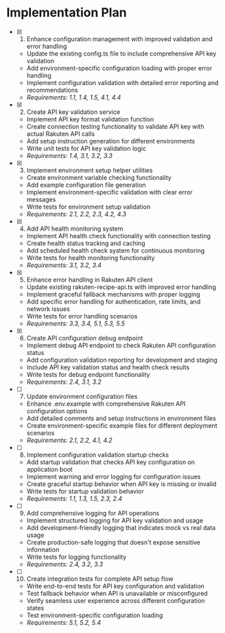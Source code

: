 # Implementation Plan

- [x] 1. Enhance configuration management with improved validation and error handling

  - Update the existing config.ts file to include comprehensive API key validation
  - Add environment-specific configuration loading with proper error handling
  - Implement configuration validation with detailed error reporting and recommendations
  - _Requirements: 1.1, 1.4, 1.5, 4.1, 4.4_

- [x] 2. Create API key validation service

  - Implement API key format validation function
  - Create connection testing functionality to validate API key with actual Rakuten API calls
  - Add setup instruction generation for different environments
  - Write unit tests for API key validation logic
  - _Requirements: 1.4, 3.1, 3.2, 3.3_

- [x] 3. Implement environment setup helper utilities

  - Create environment variable checking functionality
  - Add example configuration file generation
  - Implement environment-specific validation with clear error messages
  - Write tests for environment setup validation
  - _Requirements: 2.1, 2.2, 2.3, 4.2, 4.3_

- [x] 4. Add API health monitoring system

  - Implement API health check functionality with connection testing
  - Create health status tracking and caching
  - Add scheduled health check system for continuous monitoring
  - Write tests for health monitoring functionality
  - _Requirements: 3.1, 3.2, 3.4_

- [x] 5. Enhance error handling in Rakuten API client

  - Update existing rakuten-recipe-api.ts with improved error handling
  - Implement graceful fallback mechanisms with proper logging
  - Add specific error handling for authentication, rate limits, and network issues
  - Write tests for error handling scenarios
  - _Requirements: 3.3, 3.4, 5.1, 5.3, 5.5_

- [x] 6. Create API configuration debug endpoint

  - Implement debug API endpoint to check Rakuten API configuration status
  - Add configuration validation reporting for development and staging
  - Include API key validation status and health check results
  - Write tests for debug endpoint functionality
  - _Requirements: 2.4, 3.1, 3.2_

- [ ] 7. Update environment configuration files

  - Enhance .env.example with comprehensive Rakuten API configuration options
  - Add detailed comments and setup instructions in environment files
  - Create environment-specific example files for different deployment scenarios
  - _Requirements: 2.1, 2.2, 4.1, 4.2_

- [ ] 8. Implement configuration validation startup checks

  - Add startup validation that checks API key configuration on application boot
  - Implement warning and error logging for configuration issues
  - Create graceful startup behavior when API key is missing or invalid
  - Write tests for startup validation behavior
  - _Requirements: 1.1, 1.3, 1.5, 2.3, 2.4_

- [ ] 9. Add comprehensive logging for API operations

  - Implement structured logging for API key validation and usage
  - Add development-friendly logging that indicates mock vs real data usage
  - Create production-safe logging that doesn't expose sensitive information
  - Write tests for logging functionality
  - _Requirements: 2.4, 3.2, 3.3_

- [ ] 10. Create integration tests for complete API setup flow
  - Write end-to-end tests for API key configuration and validation
  - Test fallback behavior when API is unavailable or misconfigured
  - Verify seamless user experience across different configuration states
  - Test environment-specific configuration loading
  - _Requirements: 5.1, 5.2, 5.4_
